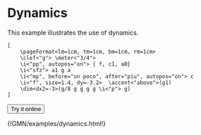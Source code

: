 
# Dynamics 

This example illustrates the use of dynamics.

~~~~~~
[
	\pageFormat<lm=1cm, tm=1cm, bm=1cm, rm=1cm>
	\clef<"g"> \meter<"3/4">
	\i<"pp", autopos="on"> { f, c1, a0} 
	\i<"sfz"> a1 g a
	\i<"mp", before="un poco", after="piu", autopos="on"> c
	\i<"f", size=1.4, dy=-3.2>  \accent<"above">(g1) 
	\dim<dx2=-3>(g/8 g g g g \i<"p"> g)
]
~~~~~~


<a href="https://guidoeditor.grame.fr/?src=https://raw.githubusercontent.com/grame-cncm/guidodoc/master/examples/mkdocs/examples/dynamics.gmn" target=_blank><button class="try_it"> Try it online </button></a>

{!GMN/examples/dynamics.html!}

